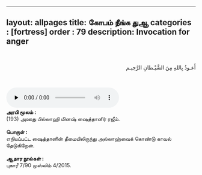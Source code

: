  ---
layout: allpages
title:  கோபம் நீங்க துஆ
categories : [fortress]
order : 79
description: Invocation for anger
---

&nbsp;
<div class="arabictext" dir="RTL">

أَعـوذُ بِاللهِ مِنَ الشَّيْـطانِ الرَّجيـم

</div>

&nbsp;


<audio controls  preload="none">
  <source src="{{ site.baseurl }}/audio/fortress/193.mp3" type="audio/mpeg">
Your browser does not support the audio element.
</audio> &nbsp;

<div class="duaextra" tabindex="0"> <div onclick = "void(0)"><strong> அரபி மூலம் :</strong></div> <div class="extra">
(193) அஊது பில்லாஹி மினஷ் ஷைத்தானிர் ரஜீம்.

</div> </div> &nbsp; 
<div class="duaextra" tabindex="0"> <div onclick = "void(0)"><strong> பொருள் :</strong></div> <div class="extra">
எறியப்பட்ட ஷைத்தானின் தீமையிலிருந்து அல்லாஹ்வைக் கொண்டு காவல் தேடுகிறேன்.

</div> </div> &nbsp;
<div class="duaextra" tabindex="0"> <div onclick = "void(0)"><strong> ஆதார நூல்கள் :</strong></div> <div class="extra">
புகாரீ 7/90 முஸ்லிம் 4/2015.

</div> </div>
